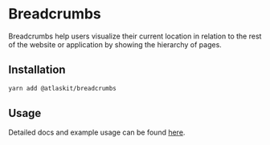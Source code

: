 # Breadcrumbs

Breadcrumbs help users visualize their current location in relation to the rest of the website or application by showing the hierarchy of pages.

## Installation

```sh
yarn add @atlaskit/breadcrumbs
```

## Usage

Detailed docs and example usage can be found [here](https://atlaskit.atlassian.com/packages/design-system/breadcrumbs).
